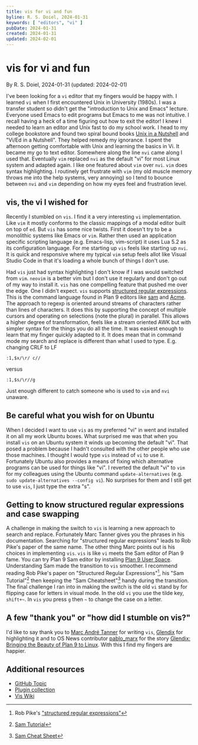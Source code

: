 ```yaml
---
title: vis for vi and fun
byline: R. S. Doiel, 2024-01-31
keywords: [ "editors", "vi" ]
pubDate: 2024-01-31
created: 2024-01-31
updated: 2024-02-01
---
```


# vis for vi and fun

By R. S. Doiel, 2024-01-31 (updated: 2024-02-01)


I've been looking for a `vi` editor that my fingers would be happy with. I learned `vi` when I first encountered Unix in University (1980s). I was a transfer student so didn't get the "introduction to Unix and Emacs" lecture. Everyone used Emacs to edit programs but Emacs to me was not intuitive. I recall having a heck of a time figuring out how to exit the editor! I knew I needed to learn an editor and Unix fast to do my school work. I head to my college bookstore and found two spiral bound books [Unix in a Nutshell](https://openlibrary.org/works/OL8724416W?edition=key%3A/books/OL24392296M) and "Vi/Ed in a Nutshell". They helped remedy my ignorance. I spent the afternoon getting comfortable with Unix and learning the basics in Vi. It became my go to text editor. Somewhere along the line `nvi` came along I used that. Eventually `vim` replaced `nvi` as the default "vi" for most Linux system and adapted again.  I like one featured about `vim` over `nvi`. `vim` does syntax highlighting. I routinely get frustrate with `vim` (my old muscle memory throws me into the help systems, very annoying) so I tend to bounce between `nvi` and `vim` depending on how my eyes feel and frustration level. 

## vis, the vi I wished for

Recently I stumbled on `vis`. I find it a  very interesting `vi` implementation. Like `vim` it mostly conforms to the classic mappings of a modal editor built on top of `ed`. But `vis` has some nice twists. First it doesn't try to be a monolithic systems like Emacs or `vim`. Rather then used an application specific scripting language (e.g. Emacs-lisp, vim-script) it uses Lua 5.2 as its configuration language. For me starting up `vis` feels like starting up `nvi`. It is quick and responsive where my typical `vim` setup feels allot like Visual Studio Code in that it's loading a whole bunch of things I don't use. 

Had `vis` just had syntax highlighting I don't know if I was would switched from `vim`. `neovim` is a better vim but I don't use it regularly and don't go out of my way to install it.  `vis` has one compelling feature that pushed me over the edge. One I didn't expect. `vis` supports [structured regular expressions](http://doc.cat-v.org/bell_labs/structural_regexps/se.pdf "PDF paper explain structured regular expression by Rob Pike"). This is the command language found in Plan 9 editors like [sam](http://sam.cat-v.org/) and [Acme](http://acme.cat-v.org/). The approach to regexp is oriented around streams of characters rather than lines of characters. It does this by supporting the concept of multiple cursors and operating on selections (note the plural) in parallel. This allows a higher degree of transformation, feels like a stream oriented AWK but with simpler syntax for the things you do all the time. It was easiest enough to learn that my finger quickly adapted to it. It does mean that in command mode my search and replace is different than what I used to type. E.g. changing CRLF to LF

```
:1,$x/\r/ c//
```

versus

```
:1,$s/\r//g
```

Just enough different to catch someone who is used to `vim` and `nvi` unaware.

## Be careful what you wish for on Ubuntu

When I decided I want to use `vis` as my preferred "vi" in went and installed it on all my work Ubuntu boxes. What surprised me was that when you install `vis` on an Ubuntu system it winds up becoming the default "vi". That posed a problem because I hadn't consulted with the other people who use those machines. I thought I would type `vis` instead of `vi` to use it. Fortunately Ubuntu also provides a means of fixing which alternative programs can be used for things like "vi".  I reverted the default "vi" to `vim` for my colleagues using the Ubuntu command `update-alternatives` (e.g. `sudo update-alternatives --config vi`). No surprises for them and I still get to use `vis`, I just type the extra "s". 

## Getting to know structured regular expressions and case swapping

A challenge in making the switch to `vis` is learning a new approach to search and replace. Fortunately Marc Tanner gives you the phrases in his documentation.  Searching for "structured regular expressions" leads to Rob Pike's paper of the same name. The other thing Marc points out is his choices in implementing `vis`. `vis` is like `vi` meets the Sam editor of Plan 9 fame.  You can try Plan 9 Sam editor by installing [Plan 9 User Space](https://9fans.github.io/plan9port/). Understanding Sam made the transition to `vis` smoother. I recommend reading Rob Pike's paper on "Structured Regular Expressions"[^1], his "Sam Tutorial"[^2] then keeping the "Sam Cheatsheet"[^3] handy during the transition. The final challenge I ran into in making the switch is the old `vi` stand by for flipping case for letters in visual mode.  In the old `vi` you use the tilde key, `shift+~`. In `vis` you press `g` then `~` to change the case on a letter.  

[^1]: Rob Pike's ["structured regular expressions"](http://doc.cat-v.org/bell_labs/structural_regexps/se.pdf "PDF document")
[^2]: [Sam Tutorial](http://doc.cat-v.org/bell_labs/sam_lang_tutorial/sam_tut.pdf "PDF document")
[^3]: [Sam Cheat Sheet](http://sam.cat-v.org/cheatsheet/ "html document containing an image")


## A few "thank you" or "how did I stumble on vis?"

I'd like to say thank you to [Marc André Tanner](https://github.com/martanne) for writing `vis`, [Glendix](https://www.glendix.org/) for highlighting it and to OS News contributor [pablo_marx](https://www.osnews.com/submissions/?user=pablo_marx) for the story [Glendix: Bringing the Beauty of Plan 9 to Linux](https://www.osnews.com/story/20588/glendix-bringing-the-beauty-of-plan-9-to-linux/). With this I find my fingers are happier.

## Additional resources

- [GitHub Topic](https://github.com/topics/vis-editor)
- [Plugin collection](https://erf.github.io/vis-plugins/)
- [Vis Wiki](https://github.com/martanne/vis/wiki)


